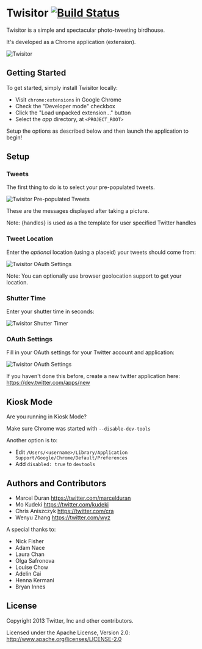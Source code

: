 # Twisitor [![Build Status](https://travis-ci.org/twitter/twisitor.png?branch=master)](https://travis-ci.org/twitter/twisitor)

Twisitor is a simple and spectacular photo-tweeting birdhouse.

It's developed as a Chrome application (extension).

![Twisitor](https://github.com/twitter/twisitor/raw/master/images/twisitorapp.png)

## Getting Started

To get started, simply install Twisitor locally:

* Visit `chrome:extensions` in Google Chrome
* Check the "Developer mode" checkbox
* Click the "Load unpacked extension..." button
* Select the *app* directory, at `<PROJECT_ROOT>`

Setup the options as described below and then launch the application to begin!

## Setup

### Tweets

The first thing to do is to select your pre-populated tweets.

![Twisitor Pre-populated Tweets](https://github.com/twitter/twisitor/raw/master/images/prepopulatedtweets.png)

These are the messages displayed after taking a picture.

Note: {handles} is used as a the template for user specified Twitter handles

### Tweet Location

Enter the *optional* location (using a placeid) your tweets should come from:

![Twisitor OAuth Settings](https://github.com/twitter/twisitor/raw/master/images/tweetlocation.png)

Note: You can optionally use browser geolocation support to get your location.

### Shutter Time

Enter your shutter time in seconds:

![Twisitor Shutter Timer](https://github.com/twitter/twisitor/raw/master/images/shuttertimer.png)

### OAuth Settings

Fill in your OAuth settings for your Twitter account and application:

![Twisitor OAuth Settings](https://github.com/twitter/twisitor/raw/master/images/oauthsettings.png)

If you haven't done this before, create a new twitter application here: https://dev.twitter.com/apps/new

###

## Kiosk Mode

Are you running in Kiosk Mode?

Make sure Chrome was started with `--disable-dev-tools`

Another option is to:
* Edit `/Users/<username>/Library/Application Support/Google/Chrome/Default/Preferences`
* Add `disabled: true` to `devtools`

## Authors and Contributors

* Marcel Duran <https://twitter.com/marcelduran>
* Mo Kudeki <https://twitter.com/kudeki>
* Chris Aniszczyk <https://twitter.com/cra>
* Wenyu Zhang <https://twitter.com/wyz>

A special thanks to:
* Nick Fisher
* Adam Nace
* Laura Chan
* Olga Safronova
* Louise Chow
* Adelin Cai
* Henna Kermani
* Bryan Innes

## License
Copyright 2013 Twitter, Inc and other contributors.

Licensed under the Apache License, Version 2.0: http://www.apache.org/licenses/LICENSE-2.0
